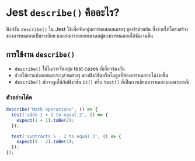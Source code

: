 # Jest `describe()` คืออะไร?

ฟังก์ชัน `describe()` ใน Jest ใช้เพื่อจัดกลุ่มการทดสอบหลายๆ ชุดเข้าด้วยกัน ซึ่งช่วยให้โครงสร้างของการทดสอบเป็นระเบียบ และสามารถแยกหมวดหมู่ของการทดสอบได้ชัดเจนขึ้น

## การใช้งาน `describe()`

- `describe()` ใช้ในการจัดกลุ่ม test cases ที่เกี่ยวข้องกัน
- ช่วยให้เราแบ่งแยกและระบุส่วนต่างๆ ของฟังก์ชันหรือโมดูลที่ต้องการทดสอบได้ง่ายขึ้น
- `describe()` มักจะถูกใช้กับฟังก์ชัน `it()` หรือ `test()` ที่เป็นการเขียนการทดสอบเฉพาะกรณี

### ตัวอย่างโค้ด

```javascript
describe('Math operations', () => {
  test('adds 1 + 1 to equal 2', () => {
    expect(1 + 1).toBe(2);
  });

  test('subtracts 5 - 2 to equal 3', () => {
    expect(5 - 2).toBe(3);
  });
});